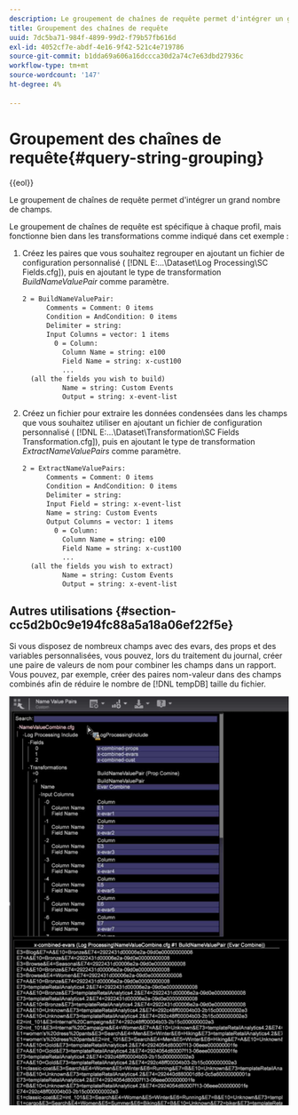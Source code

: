```yaml
---
description: Le groupement de chaînes de requête permet d'intégrer un grand nombre de champs.
title: Groupement des chaînes de requête
uuid: 7dc5ba71-984f-4899-99d2-f79b57fb616d
exl-id: 4052cf7e-abdf-4e16-9f42-521c4e719786
source-git-commit: b1dda69a606a16dccca30d2a74c7e63dbd27936c
workflow-type: tm+mt
source-wordcount: '147'
ht-degree: 4%

---
```


# Groupement des chaînes de requête{#query-string-grouping}

{{eol}}

Le groupement de chaînes de requête permet d&#39;intégrer un grand nombre de champs.

Le groupement de chaînes de requête est spécifique à chaque profil, mais fonctionne bien dans les transformations comme indiqué dans cet exemple :

1. Créez les paires que vous souhaitez regrouper en ajoutant un fichier de configuration personnalisé ( [!DNL E:\...\Dataset\Log Processing\SC Fields.cfg]), puis en ajoutant le type de transformation *BuildNameValuePair* comme paramètre.

   ```
   2 = BuildNameValuePair:  
         Comments = Comment: 0 items 
         Condition = AndCondition: 0 items 
         Delimiter = string:  
         Input Columns = vector: 1 items 
           0 = Column:  
             Column Name = string: e100 
             Field Name = string: x-cust100 
             ...  
     (all the fields you wish to build)
             Name = string: Custom Events 
             Output = string: x-event-list       
   ```

1. Créez un fichier pour extraire les données condensées dans les champs que vous souhaitez utiliser en ajoutant un fichier de configuration personnalisé ( [!DNL E:\...\Dataset\Transformation\SC Fields Transformation.cfg]), puis en ajoutant le type de transformation *ExtractNameValuePairs* comme paramètre.

   ```
   2 = ExtractNameValuePairs:  
         Comments = Comment: 0 items 
         Condition = AndCondition: 0 items 
         Delimiter = string:  
         Input Field = string: x-event-list 
         Name = string: Custom Events 
         Output Columns = vector: 1 items 
           0 = Column:  
             Column Name = string: e100 
             Field Name = string: x-cust100 
             ...  
     (all the fields you wish to extract) 
             Name = string: Custom Events 
             Output = string: x-event-list   
   ```

## Autres utilisations {#section-cc5d2b0c9e194fc88a5a18a06ef22f5e}

Si vous disposez de nombreux champs avec des evars, des props et des variables personnalisées, vous pouvez, lors du traitement du journal, créer une paire de valeurs de nom pour combiner les champs dans un rapport. Vous pouvez, par exemple, créer des paires nom-valeur dans des champs combinés afin de réduire le nombre de [!DNL tempDB] taille du fichier.

![](assets/query_string_grouping.png)
